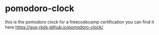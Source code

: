 # pomodoro-clock
this is the pomodoro clock for a freecodecamp certification
you can find it here https://gus-rkds.github.io/pomodoro-clock/
